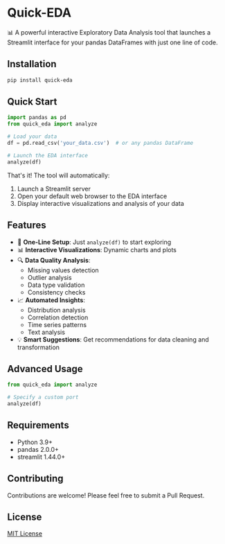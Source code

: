 # Quick-EDA

📊 A powerful interactive Exploratory Data Analysis tool that launches a Streamlit interface for your pandas DataFrames with just one line of code.

## Installation

```bash
pip install quick-eda
```

## Quick Start

```python
import pandas as pd
from quick_eda import analyze

# Load your data
df = pd.read_csv('your_data.csv')  # or any pandas DataFrame

# Launch the EDA interface
analyze(df)
```

That's it! The tool will automatically:
1. Launch a Streamlit server
2. Open your default web browser to the EDA interface
3. Display interactive visualizations and analysis of your data

## Features

- 🚀 **One-Line Setup**: Just `analyze(df)` to start exploring
- 📊 **Interactive Visualizations**: Dynamic charts and plots
- 🔍 **Data Quality Analysis**:
  - Missing values detection
  - Outlier analysis
  - Data type validation
  - Consistency checks
- 📈 **Automated Insights**:
  - Distribution analysis
  - Correlation detection
  - Time series patterns
  - Text analysis
- 💡 **Smart Suggestions**: Get recommendations for data cleaning and transformation

## Advanced Usage

```python
from quick_eda import analyze

# Specify a custom port
analyze(df)
```

## Requirements

- Python 3.9+
- pandas 2.0.0+
- streamlit 1.44.0+

## Contributing

Contributions are welcome! Please feel free to submit a Pull Request.

## License

[MIT License](LICENSE) 